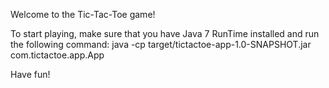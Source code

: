 Welcome to the Tic-Tac-Toe game!

To start playing, make sure that you have Java 7 RunTime installed and run the following command:
java -cp target/tictactoe-app-1.0-SNAPSHOT.jar com.tictactoe.app.App

Have fun!